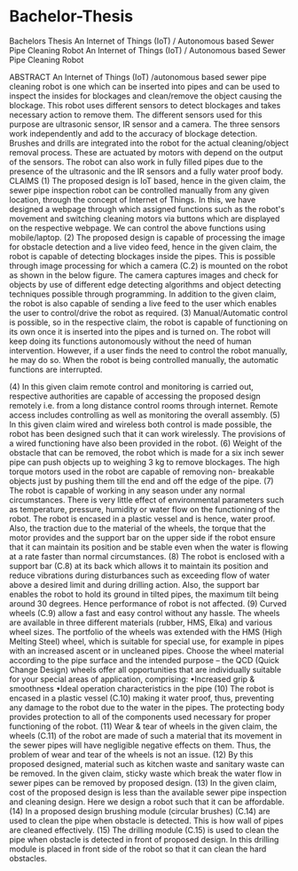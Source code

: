 # Bachelor-Thesis
Bachelors Thesis
An Internet of Things (IoT) / Autonomous based Sewer Pipe Cleaning Robot
An Internet of Things (IoT) / Autonomous based Sewer Pipe Cleaning Robot

ABSTRACT
An Internet of Things (IoT) /autonomous based sewer pipe cleaning robot is one which can be inserted into pipes and can be used to inspect the insides for blockages and clean/remove the object causing the blockage. This robot uses different sensors to detect blockages and takes necessary action to remove them. The different sensors used for this purpose are ultrasonic sensor, IR sensor and a camera. The three sensors work independently and add to the accuracy of blockage detection. Brushes and drills are integrated into the robot for the actual cleaning/object removal process. These are actuated by motors with depend on the output of the sensors. The robot can also work in fully filled pipes due to the presence of the ultrasonic and the IR sensors and a fully water proof body.
CLAIMS
(1)	The proposed design is IoT based, hence in the given claim, the sewer pipe inspection robot can be controlled manually from any given location, through the concept of Internet of Things. In this, we have designed a webpage through which assigned functions such as the robot's movement and switching cleaning motors via buttons which are displayed on the respective webpage. We can control the above functions using mobile/laptop.
(2)	The proposed design is capable of processing the image for obstacle detection and a live video feed, hence in the given claim, the robot is capable of detecting blockages inside the pipes. This is possible through image processing for which a camera (C.2) is mounted on the robot as shown in the below figure. The camera captures images and check for objects by use of different edge detecting algorithms and object detecting techniques possible through programming. In addition to the given claim, the robot is also capable of sending a live feed to the user which enables the user to control/drive the robot as required.
(3)	Manual/Automatic control is possible, so in the respective claim, the robot is capable of functioning on its own once it is inserted into the pipes and is turned on. The robot will keep doing its functions autonomously without the need of human intervention. However, if a user finds the need to control the robot manually, he may do so. When the robot is being controlled manually, the automatic functions are interrupted.

(4)	In this given claim remote control and monitoring is carried out, respective authorities are capable of accessing the proposed design remotely i.e. from a long distance control rooms through internet. Remote access includes controlling as well as monitoring the overall assembly. 
(5)	In this given claim wired and wireless both control is made possible, the robot has been designed such that it can work wirelessly. The provisions of a wired functioning have also been provided in the robot. 
(6)	Weight of the obstacle that can be removed, the robot which is made for a six inch sewer pipe can push objects up to weighing 3 kg to remove blockages. The high torque motors used in the robot are capable of removing non- breakable objects just by pushing them till the end and off the edge of the pipe.
(7)	The robot is capable of working in any season under any normal circumstances. There is very little effect of environmental parameters such as temperature, pressure, humidity or water flow on the functioning of the robot. The robot is encased in a plastic vessel and is hence, water proof. Also, the traction due to the material of the wheels, the torque that the motor provides and the support bar on the upper side if the robot ensure that it can maintain its position and be stable even when the water is flowing at a rate faster than normal circumstances.
(8)	The robot is enclosed with a support bar (C.8) at its back which allows it to maintain its position and reduce vibrations during disturbances such as exceeding flow of water above a desired limit and during drilling action. Also, the support bar enables the robot to hold its ground in tilted pipes, the maximum tilt being around 30 degrees. Hence performance of robot is not affected.
(9)	Curved wheels (C.9) allow a fast and easy control without any hassle. The wheels are available in three different materials (rubber, HMS, Elka) and various wheel sizes. The portfolio of the wheels was extended with the HMS (High Melting Steel) wheel, which is suitable for special use, for example in pipes with an increased ascent or in uncleaned pipes. Choose the wheel material according to the pipe surface and the intended purpose – the QCD (Quick Change Design) wheels offer all opportunities that are individually suitable for your special areas of application, comprising:
•Increased grip & smoothness
•Ideal operation characteristics in the pipe
(10)	The robot is encased in a plastic vessel (C.10) making it water proof, thus, preventing any damage to the robot due to the water in the pipes. The protecting body provides protection to all of the components used necessary for proper functioning of the robot.
(11)	Wear & tear of wheels in the given claim, the wheels (C.11) of the robot are made of such a material that its movement in the sewer pipes will have negligible negative effects on them. Thus, the problem of wear and tear of the wheels is not an issue.
(12)	By this proposed designed, material such as kitchen waste and sanitary waste can be removed. In the given claim, sticky waste which break the water flow in sewer pipes can be removed by proposed design.
(13)	In the given claim, cost of the proposed design is less than the available sewer pipe inspection and cleaning design. Here we design a robot such that it can be affordable.
(14)	 In a proposed design brushing module (circular brushes) (C.14) are used to clean the pipe when obstacle is detected. This is how wall of pipes are cleaned effectively.
(15)	The drilling module (C.15) is used to clean the pipe when obstacle is detected in front of proposed design. In this drilling module is placed in front side of the robot so that it can clean the hard obstacles.
 


